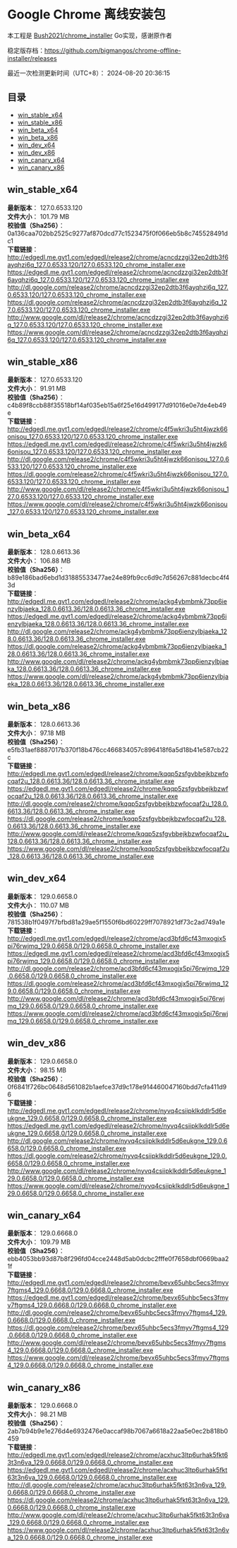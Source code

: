 # Google Chrome 离线安装包
本工程是 [Bush2021/chrome_installer](https://github.com/Bush2021/chrome_installer) Go实现，感谢原作者

稳定版存档：<https://github.com/bigmangos/chrome-offline-installer/releases>

最近一次检测更新时间（UTC+8）：
2024-08-20 20:36:15

## 目录
* [win_stable_x64](https://github.com/bigmangos/chrome-offline-installer?tab=readme-ov-file#win_stable_x64)
* [win_stable_x86](https://github.com/bigmangos/chrome-offline-installer?tab=readme-ov-file#win_stable_x86)
* [win_beta_x64](https://github.com/bigmangos/chrome-offline-installer?tab=readme-ov-file#win_beta_x64)
* [win_beta_x86](https://github.com/bigmangos/chrome-offline-installer?tab=readme-ov-file#win_beta_x86)
* [win_dev_x64](https://github.com/bigmangos/chrome-offline-installer?tab=readme-ov-file#win_dev_x64)
* [win_dev_x86](https://github.com/bigmangos/chrome-offline-installer?tab=readme-ov-file#win_dev_x86)
* [win_canary_x64](https://github.com/bigmangos/chrome-offline-installer?tab=readme-ov-file#win_canary_x64)
* [win_canary_x86](https://github.com/bigmangos/chrome-offline-installer?tab=readme-ov-file#win_canary_x86)

## win_stable_x64
**最新版本**： 127.0.6533.120  
**文件大小**： 101.79 MB  
**校验值（Sha256）**： 0a136caa702bb2525c9277af870dcd77c1523475f0f066eb5b8c745528491dc1  
**下载链接**：
http://edgedl.me.gvt1.com/edgedl/release2/chrome/acncdzzgi32ep2dtb3f6ayqhzi6q_127.0.6533.120/127.0.6533.120_chrome_installer.exe
https://edgedl.me.gvt1.com/edgedl/release2/chrome/acncdzzgi32ep2dtb3f6ayqhzi6q_127.0.6533.120/127.0.6533.120_chrome_installer.exe
http://dl.google.com/release2/chrome/acncdzzgi32ep2dtb3f6ayqhzi6q_127.0.6533.120/127.0.6533.120_chrome_installer.exe
https://dl.google.com/release2/chrome/acncdzzgi32ep2dtb3f6ayqhzi6q_127.0.6533.120/127.0.6533.120_chrome_installer.exe
http://www.google.com/dl/release2/chrome/acncdzzgi32ep2dtb3f6ayqhzi6q_127.0.6533.120/127.0.6533.120_chrome_installer.exe
https://www.google.com/dl/release2/chrome/acncdzzgi32ep2dtb3f6ayqhzi6q_127.0.6533.120/127.0.6533.120_chrome_installer.exe
## win_stable_x86
**最新版本**： 127.0.6533.120  
**文件大小**： 91.91 MB  
**校验值（Sha256）**： c4b89f8ccb88f35518bf14af035eb15a6f25e16d499177d91016e0e7de4eb49e  
**下载链接**：
http://edgedl.me.gvt1.com/edgedl/release2/chrome/c4f5wkri3u5ht4jwzk66onisou_127.0.6533.120/127.0.6533.120_chrome_installer.exe
https://edgedl.me.gvt1.com/edgedl/release2/chrome/c4f5wkri3u5ht4jwzk66onisou_127.0.6533.120/127.0.6533.120_chrome_installer.exe
http://dl.google.com/release2/chrome/c4f5wkri3u5ht4jwzk66onisou_127.0.6533.120/127.0.6533.120_chrome_installer.exe
https://dl.google.com/release2/chrome/c4f5wkri3u5ht4jwzk66onisou_127.0.6533.120/127.0.6533.120_chrome_installer.exe
http://www.google.com/dl/release2/chrome/c4f5wkri3u5ht4jwzk66onisou_127.0.6533.120/127.0.6533.120_chrome_installer.exe
https://www.google.com/dl/release2/chrome/c4f5wkri3u5ht4jwzk66onisou_127.0.6533.120/127.0.6533.120_chrome_installer.exe
## win_beta_x64
**最新版本**： 128.0.6613.36  
**文件大小**： 106.88 MB  
**校验值（Sha256）**： b89e186bad6ebd1d31885533477ae24e89fb9cc6d9c7d56267c881decbc4f43d  
**下载链接**：
http://edgedl.me.gvt1.com/edgedl/release2/chrome/ackg4ybmbmk73pp6ienzylbjaeka_128.0.6613.36/128.0.6613.36_chrome_installer.exe
https://edgedl.me.gvt1.com/edgedl/release2/chrome/ackg4ybmbmk73pp6ienzylbjaeka_128.0.6613.36/128.0.6613.36_chrome_installer.exe
http://dl.google.com/release2/chrome/ackg4ybmbmk73pp6ienzylbjaeka_128.0.6613.36/128.0.6613.36_chrome_installer.exe
https://dl.google.com/release2/chrome/ackg4ybmbmk73pp6ienzylbjaeka_128.0.6613.36/128.0.6613.36_chrome_installer.exe
http://www.google.com/dl/release2/chrome/ackg4ybmbmk73pp6ienzylbjaeka_128.0.6613.36/128.0.6613.36_chrome_installer.exe
https://www.google.com/dl/release2/chrome/ackg4ybmbmk73pp6ienzylbjaeka_128.0.6613.36/128.0.6613.36_chrome_installer.exe
## win_beta_x86
**最新版本**： 128.0.6613.36  
**文件大小**： 97.18 MB  
**校验值（Sha256）**： e5fb31aef8887017b370f18b476cc466834057c896418f6a5d18b41e587cb22c  
**下载链接**：
http://edgedl.me.gvt1.com/edgedl/release2/chrome/kqqp5zsfgvbbejkbzwfocqaf2u_128.0.6613.36/128.0.6613.36_chrome_installer.exe
https://edgedl.me.gvt1.com/edgedl/release2/chrome/kqqp5zsfgvbbejkbzwfocqaf2u_128.0.6613.36/128.0.6613.36_chrome_installer.exe
http://dl.google.com/release2/chrome/kqqp5zsfgvbbejkbzwfocqaf2u_128.0.6613.36/128.0.6613.36_chrome_installer.exe
https://dl.google.com/release2/chrome/kqqp5zsfgvbbejkbzwfocqaf2u_128.0.6613.36/128.0.6613.36_chrome_installer.exe
http://www.google.com/dl/release2/chrome/kqqp5zsfgvbbejkbzwfocqaf2u_128.0.6613.36/128.0.6613.36_chrome_installer.exe
https://www.google.com/dl/release2/chrome/kqqp5zsfgvbbejkbzwfocqaf2u_128.0.6613.36/128.0.6613.36_chrome_installer.exe
## win_dev_x64
**最新版本**： 129.0.6658.0  
**文件大小**： 110.07 MB  
**校验值（Sha256）**： 781538b1f0497f7bfbd81a29ae5f1550f6bd60229ff7078921df73c2ad749a1e  
**下载链接**：
http://edgedl.me.gvt1.com/edgedl/release2/chrome/acd3bfd6cf43mxogjx5pi76rwjmq_129.0.6658.0/129.0.6658.0_chrome_installer.exe
https://edgedl.me.gvt1.com/edgedl/release2/chrome/acd3bfd6cf43mxogjx5pi76rwjmq_129.0.6658.0/129.0.6658.0_chrome_installer.exe
http://dl.google.com/release2/chrome/acd3bfd6cf43mxogjx5pi76rwjmq_129.0.6658.0/129.0.6658.0_chrome_installer.exe
https://dl.google.com/release2/chrome/acd3bfd6cf43mxogjx5pi76rwjmq_129.0.6658.0/129.0.6658.0_chrome_installer.exe
http://www.google.com/dl/release2/chrome/acd3bfd6cf43mxogjx5pi76rwjmq_129.0.6658.0/129.0.6658.0_chrome_installer.exe
https://www.google.com/dl/release2/chrome/acd3bfd6cf43mxogjx5pi76rwjmq_129.0.6658.0/129.0.6658.0_chrome_installer.exe
## win_dev_x86
**最新版本**： 129.0.6658.0  
**文件大小**： 98.15 MB  
**校验值（Sha256）**： 0f6841f726bc0648d561082b1aefce37d9c178e914460047160bdd7cfa411d96  
**下载链接**：
http://edgedl.me.gvt1.com/edgedl/release2/chrome/nyvq4csiipklkddlr5d6eukgne_129.0.6658.0/129.0.6658.0_chrome_installer.exe
https://edgedl.me.gvt1.com/edgedl/release2/chrome/nyvq4csiipklkddlr5d6eukgne_129.0.6658.0/129.0.6658.0_chrome_installer.exe
http://dl.google.com/release2/chrome/nyvq4csiipklkddlr5d6eukgne_129.0.6658.0/129.0.6658.0_chrome_installer.exe
https://dl.google.com/release2/chrome/nyvq4csiipklkddlr5d6eukgne_129.0.6658.0/129.0.6658.0_chrome_installer.exe
http://www.google.com/dl/release2/chrome/nyvq4csiipklkddlr5d6eukgne_129.0.6658.0/129.0.6658.0_chrome_installer.exe
https://www.google.com/dl/release2/chrome/nyvq4csiipklkddlr5d6eukgne_129.0.6658.0/129.0.6658.0_chrome_installer.exe
## win_canary_x64
**最新版本**： 129.0.6668.0  
**文件大小**： 109.79 MB  
**校验值（Sha256）**： ebb4053bb93d87b8f296fd04cce2448d5ab0dcbc2fffe0f7658dbf0669baa21f  
**下载链接**：
http://edgedl.me.gvt1.com/edgedl/release2/chrome/bevx65uhbc5ecs3fmyv7ftgms4_129.0.6668.0/129.0.6668.0_chrome_installer.exe
https://edgedl.me.gvt1.com/edgedl/release2/chrome/bevx65uhbc5ecs3fmyv7ftgms4_129.0.6668.0/129.0.6668.0_chrome_installer.exe
http://dl.google.com/release2/chrome/bevx65uhbc5ecs3fmyv7ftgms4_129.0.6668.0/129.0.6668.0_chrome_installer.exe
https://dl.google.com/release2/chrome/bevx65uhbc5ecs3fmyv7ftgms4_129.0.6668.0/129.0.6668.0_chrome_installer.exe
http://www.google.com/dl/release2/chrome/bevx65uhbc5ecs3fmyv7ftgms4_129.0.6668.0/129.0.6668.0_chrome_installer.exe
https://www.google.com/dl/release2/chrome/bevx65uhbc5ecs3fmyv7ftgms4_129.0.6668.0/129.0.6668.0_chrome_installer.exe
## win_canary_x86
**最新版本**： 129.0.6668.0  
**文件大小**： 98.21 MB  
**校验值（Sha256）**： 2ab7b94b9e1e276d4e6932476e0accaf98b7067a6618a22aa5e0ec2b818b0459  
**下载链接**：
http://edgedl.me.gvt1.com/edgedl/release2/chrome/acxhuc3ltp6urhak5fkt63t3n6va_129.0.6668.0/129.0.6668.0_chrome_installer.exe
https://edgedl.me.gvt1.com/edgedl/release2/chrome/acxhuc3ltp6urhak5fkt63t3n6va_129.0.6668.0/129.0.6668.0_chrome_installer.exe
http://dl.google.com/release2/chrome/acxhuc3ltp6urhak5fkt63t3n6va_129.0.6668.0/129.0.6668.0_chrome_installer.exe
https://dl.google.com/release2/chrome/acxhuc3ltp6urhak5fkt63t3n6va_129.0.6668.0/129.0.6668.0_chrome_installer.exe
http://www.google.com/dl/release2/chrome/acxhuc3ltp6urhak5fkt63t3n6va_129.0.6668.0/129.0.6668.0_chrome_installer.exe
https://www.google.com/dl/release2/chrome/acxhuc3ltp6urhak5fkt63t3n6va_129.0.6668.0/129.0.6668.0_chrome_installer.exe
